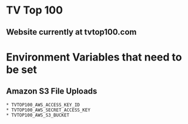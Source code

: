 TV Top 100
========

## Website currently at tvtop100.com

Environment Variables that need to be set
=========================================

## Amazon S3 File Uploads
	* TVTOP100_AWS_ACCESS_KEY_ID
	* TVTOP100_AWS_SECRET_ACCESS_KEY
	* TVTOP100_AWS_S3_BUCKET
